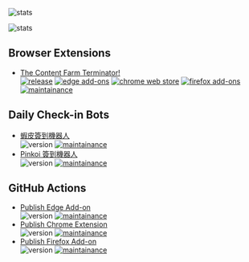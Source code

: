 ![stats](https://github-readme-stats.vercel.app/api?username=wdzeng&theme=vue-dark&hide_border=true&include_all_commits=true&count_private=true)

![stats](https://github-readme-streak-stats.herokuapp.com/?user=wdzeng&theme=vue-dark&hide_border=true)

## Browser Extensions

- [The Content Farm Terminator!](https://github.com/wdzeng/the-content-farm-terminator)  
  [![release](https://img.shields.io/github/v/release/wdzeng/the-content-farm-terminator)](https://github.com/wdzeng/The-Content-Farm-Terminator/releases/latest) [![edge add-ons](https://img.shields.io/badge/dynamic/json?label=edge%20add-on&prefix=v&query=%24.version&url=https%3A%2F%2Fmicrosoftedge.microsoft.com%2Faddons%2Fgetproductdetailsbycrxid%2Fklphenilpobkhhddphhmkfedbedplpkj)](https://microsoftedge.microsoft.com/addons/detail/klphenilpobkhhddphhmkfedbedplpkj)
[![chrome web store](https://img.shields.io/chrome-web-store/v/chhekpgdckchblnfdelceaigmlfbakgn)](https://chrome.google.com/webstore/detail/chhekpgdckchblnfdelceaigmlfbakgn)
[![firefox add-ons](https://img.shields.io/amo/v/the-content-farm-terminator?label=firefox%20add-ons)](https://addons.mozilla.org/firefox/addon/the-content-farm-terminator/) [![maintainance](https://img.shields.io/maintenance/yes/2022)](#)

## Daily Check-in Bots

- [蝦皮簽到機器人](https://github.com/wdzeng/shopee-coins-bot)  
  ![version](https://img.shields.io/github/v/release/wdzeng/shopee-coins-bot) [![maintainance](https://img.shields.io/maintenance/yes/2022)](#)
- [Pinkoi 簽到機器人](https://github.com/wdzeng/pinkoi-coins-bot)  
  ![version](https://img.shields.io/github/v/release/wdzeng/pinkoi-coins-bot) [![maintainance](https://img.shields.io/maintenance/yes/2022)](#)

## GitHub Actions

- [Publish Edge Add-on](https://github.com/wdzeng/edge-addon)  
  ![version](https://img.shields.io/github/v/release/wdzeng/edge-addon) [![maintainance](https://img.shields.io/maintenance/yes/2022)](#)
- [Publish Chrome Extension](https://github.com/wdzeng/chrome-extension)  
  ![version](https://img.shields.io/github/v/release/wdzeng/chrome-extension) [![maintainance](https://img.shields.io/maintenance/yes/2022)](#)
- [Publish Firefox Add-on](https://github.com/wdzeng/firefox-addon)  
  ![version](https://img.shields.io/github/v/release/wdzeng/firefox-addon) [![maintainance](https://img.shields.io/maintenance/yes/2022)](#)
